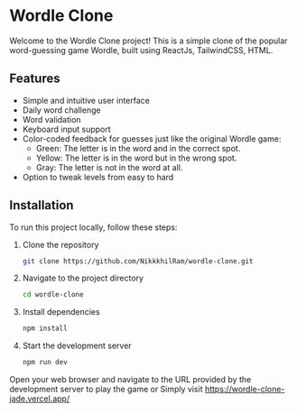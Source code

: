 # Wordle Clone

Welcome to the Wordle Clone project! This is a simple clone of the popular word-guessing game Wordle, built using ReactJs, TailwindCSS, HTML.

## Features

- Simple and intuitive user interface
- Daily word challenge
- Word validation
- Keyboard input support
- Color-coded feedback for guesses just like the original Wordle game:
  - Green: The letter is in the word and in the correct spot.
  - Yellow: The letter is in the word but in the wrong spot.
  - Gray: The letter is not in the word at all.
- Option to tweak levels from easy to hard

## Installation

To run this project locally, follow these steps:

1. Clone the repository
    ```sh
    git clone https://github.com/NikkkhilRam/wordle-clone.git
    ```
2. Navigate to the project directory
    ```sh
    cd wordle-clone
    ```
3. Install dependencies
    ```sh
    npm install
    ```
4. Start the development server
    ```sh
    npm run dev
    ```

Open your web browser and navigate to the URL provided by the development server to play the game or Simply visit https://wordle-clone-jade.vercel.app/
